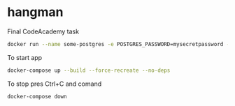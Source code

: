 # hangman
Final CodeAcademy task

``` bash
docker run --name some-postgres -e POSTGRES_PASSWORD=mysecretpassword -e POSTGRES_USER=yourusername -e POSTGRES_DB=yourdatabasename -p 5432:5432 -d postgres
```
To start app
``` bash
docker-compose up --build --force-recreate --no-deps
```
To stop pres Ctrl+C and comand
``` bash
docker-compose down
```
